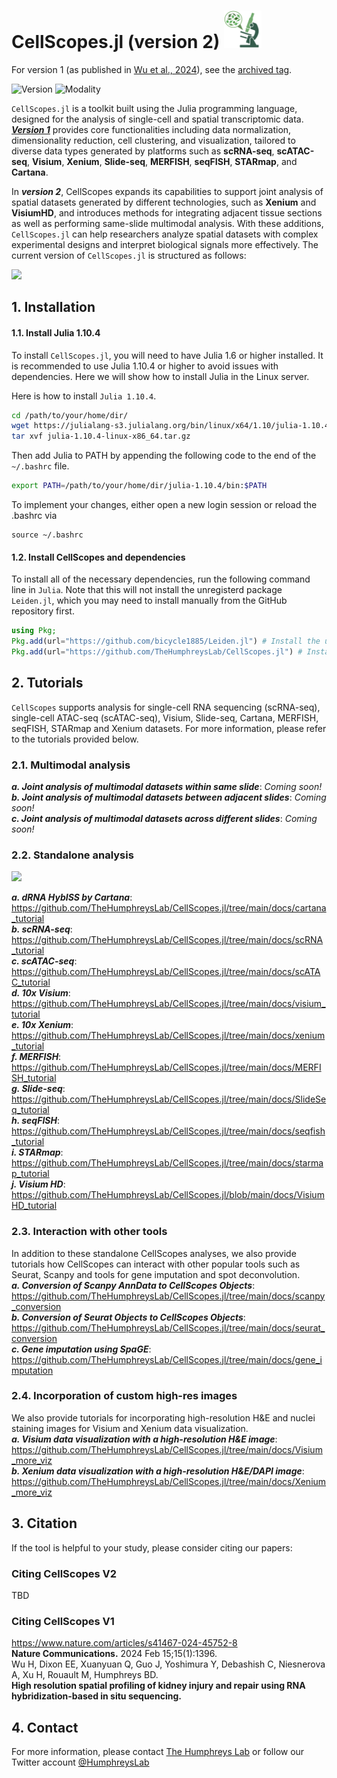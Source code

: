 # CellScopes.jl (version 2) <img src="https://github.com/HaojiaWu/CellScopes.jl/blob/main/data/logo.png" width="60" height="60"> <br>

 For version 1 (as published in [Wu et al., 2024](https://www.nature.com/articles/s41467-024-45752-8)), see the [archived tag](https://github.com/HaojiaWu/CellScopes.jl/tree/archived). <br>

![Version](https://img.shields.io/badge/version-2.0.0-blue)
![Modality](https://img.shields.io/badge/multimodal-supported-brightgreen) 

```CellScopes.jl``` is a toolkit built using the Julia programming language, designed for the analysis of single-cell and spatial transcriptomic data. [***Version 1***](https://github.com/HaojiaWu/CellScopes.jl/tree/archived) provides core functionalities including data normalization, dimensionality reduction, cell clustering, and visualization, tailored to diverse data types generated by platforms such as **scRNA-seq**, **scATAC-seq**, **Visium**, **Xenium**, **Slide-seq**, **MERFISH**, **seqFISH**, **STARmap**, and **Cartana**.

In ***version 2***, CellScopes expands its capabilities to support joint analysis of spatial datasets generated by different technologies, such as **Xenium** and **VisiumHD**, and introduces methods for integrating adjacent tissue sections as well as performing same-slide multimodal analysis. With these additions, ```CellScopes.jl``` can help researchers analyze spatial datasets with complex experimental designs and interpret biological signals more effectively. The current version of ```CellScopes.jl``` is structured as follows:

<img src="https://github.com/HaojiaWu/CellScopes.jl/blob/main/data/CellScopesV2_update.png" width="1000"> <br>

## 1. Installation
#### 1.1. Install Julia 1.10.4
To install ```CellScopes.jl```, you will need to have Julia 1.6 or higher installed. It is recommended to use Julia 1.10.4 or higher to avoid issues with dependencies. Here we will show how to install Julia in the Linux server.

Here is how to install ```Julia 1.10.4```.

```bash
cd /path/to/your/home/dir/
wget https://julialang-s3.julialang.org/bin/linux/x64/1.10/julia-1.10.4-linux-x86_64.tar.gz
tar xvf julia-1.10.4-linux-x86_64.tar.gz
```
Then add Julia to PATH by appending the following code to the end of the ```~/.bashrc``` file.

```bash
export PATH=/path/to/your/home/dir/julia-1.10.4/bin:$PATH
```

To implement your changes, either open a new login session or reload the .bashrc via

```
source ~/.bashrc
```

#### 1.2. Install CellScopes and dependencies
To install all of the necessary dependencies, run the following command line in ```Julia```. Note that this will not install the unregisterd package ```Leiden.jl```, which you may need to install manually from the GitHub repository first.

```julia
using Pkg;
Pkg.add(url="https://github.com/bicycle1885/Leiden.jl") # Install the unregistered dependency Leiden.jl
Pkg.add(url="https://github.com/TheHumphreysLab/CellScopes.jl") # Install CellScopes.jl
```

## 2. Tutorials
```CellScopes``` supports analysis for single-cell RNA sequencing (scRNA-seq), single-cell ATAC-seq (scATAC-seq), Visium, Slide-seq, Cartana, MERFISH, seqFISH, STARmap and Xenium datasets. For more information, please refer to the tutorials provided below.

### 2.1. Multimodal analysis
***a. Joint analysis of multimodal datasets within same slide***: *Coming soon!* <br>
***b. Joint analysis of multimodal datasets between adjacent slides***: *Coming soon!* <br>
***c. Joint analysis of multimodal datasets across different slides***: *Coming soon!*

### 2.2. Standalone analysis

<img src="https://github.com/HaojiaWu/CellScopes.jl/blob/main/data/cs_demo.png"> <br>

***a. dRNA HybISS by Cartana***: https://github.com/TheHumphreysLab/CellScopes.jl/tree/main/docs/cartana_tutorial
<br>
***b. scRNA-seq***: https://github.com/TheHumphreysLab/CellScopes.jl/tree/main/docs/scRNA_tutorial
<br>
***c. scATAC-seq***: https://github.com/TheHumphreysLab/CellScopes.jl/tree/main/docs/scATAC_tutorial
<br>
***d. 10x Visium***: https://github.com/TheHumphreysLab/CellScopes.jl/tree/main/docs/visium_tutorial
<br>
***e. 10x Xenium***: https://github.com/TheHumphreysLab/CellScopes.jl/tree/main/docs/xenium_tutorial
<br>
***f. MERFISH***: https://github.com/TheHumphreysLab/CellScopes.jl/tree/main/docs/MERFISH_tutorial
<br>
***g. Slide-seq***: https://github.com/TheHumphreysLab/CellScopes.jl/tree/main/docs/SlideSeq_tutorial
<br>
***h. seqFISH***: https://github.com/TheHumphreysLab/CellScopes.jl/tree/main/docs/seqfish_tutorial
<br>
***i. STARmap***: https://github.com/TheHumphreysLab/CellScopes.jl/tree/main/docs/starmap_tutorial
<br>
***j. Visium HD***: https://github.com/TheHumphreysLab/CellScopes.jl/blob/main/docs/VisiumHD_tutorial
<br>

### 2.3. Interaction with other tools
In addition to these standalone CellScopes analyses, we also provide tutorials how CellScopes can interact with other popular tools such as Seurat, Scanpy and tools for gene imputation and spot deconvolution.
<br>
***a. Conversion of Scanpy AnnData to CellScopes Objects***: https://github.com/TheHumphreysLab/CellScopes.jl/tree/main/docs/scanpy_conversion
<br>
***b. Conversion of Seurat Objects to CellScopes Objects***: https://github.com/TheHumphreysLab/CellScopes.jl/tree/main/docs/seurat_conversion
<br>
***c. Gene imputation using SpaGE***: https://github.com/TheHumphreysLab/CellScopes.jl/tree/main/docs/gene_imputation
<br>

### 2.4. Incorporation of custom high-res images
We also provide tutorials for incorporating high-resolution H&E and nuclei staining images for Visium and Xenium data visualization.
<br>
***a. Visium data visualization with a high-resolution H&E image***: https://github.com/TheHumphreysLab/CellScopes.jl/tree/main/docs/Visium_more_viz
<br>
***b. Xenium data visualization with a high-resolution H&E/DAPI image***: https://github.com/TheHumphreysLab/CellScopes.jl/tree/main/docs/Xenium_more_viz
<br>

## 3. Citation
If the tool is helpful to your study, please consider citing our papers: <br />
### Citing CellScopes V2
TBD

### Citing CellScopes V1
https://www.nature.com/articles/s41467-024-45752-8 <br />
**Nature Communications.**  2024 Feb 15;15(1):1396.<br />
Wu H, Dixon EE, Xuanyuan Q, Guo J, Yoshimura Y, Debashish C, Niesnerova A, Xu H, Rouault M, Humphreys BD. <br />
**High resolution spatial profiling of kidney injury and repair using RNA hybridization-based in situ sequencing.** <br />

## 4. Contact
For more information, please contact <a href="https://humphreyslab.com/">The Humphreys Lab</a> or follow our Twitter account <a href="https://twitter.com/humphreyslab?lang=en">@HumphreysLab</a>
